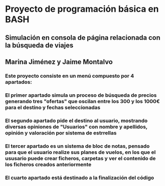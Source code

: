 # Proyecto de programación básica en BASH
## Simulación en consola de página relacionada con la búsqueda de viajes 
## Marina Jiménez y Jaime Montalvo


### Este proyecto consiste en un menú compuesto por 4 apartados:
 ### El primer apartado simula un proceso de búsqueda de precios generando tres "ofertas" que oscilan entre los 300 y los 1000€ para el destino y fechas seleccionadas
 ### El segundo apartado pide el destino al usuario, mostrando diversas opiniones de "Usuarios" con nombre y apellidos, opinión y valoración por sistema de estrrellas
 ### El tercer apartado es un sistema de bloc de notas, pensado para que el usuario realize sus planes de vuelos, en los que el ususario puede crear ficheros, carpetas y ver el contenido de los ficheros creados anteriormente 

 ### El cuarto apartado está destinado a la finalización del código
